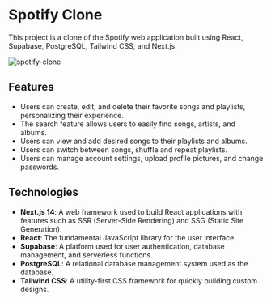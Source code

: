 # Spotify Clone

This project is a clone of the Spotify web application built using React, Supabase, PostgreSQL, Tailwind CSS, and Next.js.

![spotify-clone](https://github.com/erendeveci/spotify-clone/assets/73909361/cd72f8a4-4b00-46d6-b9f2-fd6d82e6776a)

## Features

- Users can create, edit, and delete their favorite songs and playlists, personalizing their experience.
- The search feature allows users to easily find songs, artists, and albums.
- Users can view and add desired songs to their playlists and albums.
- Users can switch between songs, shuffle and repeat playlists.
- Users can manage account settings, upload profile pictures, and change passwords.

## Technologies

- **Next.js 14**: A web framework used to build React applications with features such as SSR (Server-Side Rendering) and SSG (Static Site Generation).
- **React**: The fundamental JavaScript library for the user interface.
- **Supabase**: A platform used for user authentication, database management, and serverless functions.
- **PostgreSQL**: A relational database management system used as the database.
- **Tailwind CSS**: A utility-first CSS framework for quickly building custom designs.
